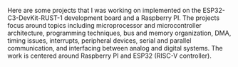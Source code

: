 Here are some projects that I was working on implemented on the ESP32-C3-DevKit-RUST-1 development board and a Raspberry PI. The projects focus around topics including microprocessor and microcontroller architecture, programming techniques, bus and memory organization, DMA, timing issues, interrupts, peripheral devices, serial and parallel communication, and interfacing between analog and digital systems. The work is centered around Raspberry PI and ESP32 (RISC-V controller).
